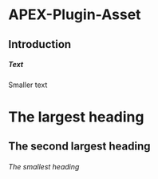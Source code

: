 # APEX-Plugin-Asset
## Introduction
##### Text
Smaller text

# The largest heading
## The second largest heading
###### The smallest heading
